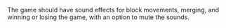 The game should have sound effects for block movements, merging, and winning or losing the game, with
an option to mute the sounds.
